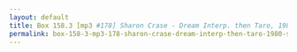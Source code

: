 ```yaml
---
layout: default
title: Box 158.3 [mp3 #178] Sharon Crase - Dream Interp. then Taro, 1980 September 30
permalink: box-158-3-mp3-178-sharon-crase-dream-interp-then-taro-1980-september-30
---
```

<!-- Add an essay or interpretive material below this line,
using HTML or markdown.  Do not modify this file above this line -->
